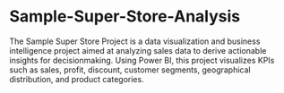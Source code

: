 # Sample-Super-Store-Analysis
The Sample Super Store Project is a data visualization and business intelligence project aimed at analyzing sales data to derive actionable insights for decisionmaking. Using Power BI, this project visualizes KPIs such as sales, profit, discount, customer segments, geographical distribution, and product categories. 

